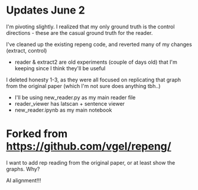 # Updates June 2

I'm pivoting slightly. I realized that my only ground truth is the control directions - these are the casual ground truth for the reader. 

I've cleaned up the existing repeng code, and reverted many of my changes (extract, control)
- reader & extract2 are old experiments (couple of days old) that I'm keeping since I think they'll be useful

I deleted honesty 1-3, as they were all focused on replicating that graph from the original paper (which I'm not sure does anything tbh..)

- I'll be using new_reader.py as my main reader file
- reader_viewer has latscan + sentence viewer
- new_reader.ipynb  as my main notebook



# Forked from https://github.com/vgel/repeng/

I want to add rep reading from the original paper, or at least show the graphs. Why? 

AI alignment!!!



